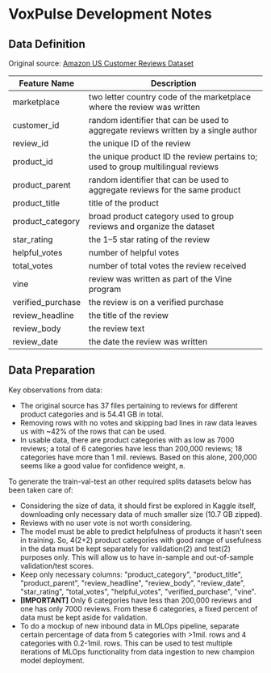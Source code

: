 # VoxPulse Development Notes

## Data Definition

Original source: [Amazon US Customer Reviews Dataset](https://www.kaggle.com/datasets/cynthiarempel/amazon-us-customer-reviews-dataset)

| Feature Name       | Description                                                                        |
|--------------------|------------------------------------------------------------------------------------|
| marketplace        | two letter country code of the marketplace where the review was written              |
| customer_id        | random identifier that can be used to aggregate reviews written by a single author |
| review_id          | the unique ID of the review                                                        |
| product_id         | the unique product ID the review pertains to; used to group multilingual reviews   |
| product_parent     | random identifier that can be used to aggregate reviews for the same product       |
| product_title      | title of the product                                                               |
| product_category   | broad product category used to group reviews and organize the dataset              |
| star_rating        | the 1–5 star rating of the review                                                  |
| helpful_votes      | number of helpful votes                                                            |
| total_votes        | number of total votes the review received                                          |
| vine               | review was written as part of the Vine program                                     |
| verified_purchase  | the review is on a verified purchase                                               |
| review_headline    | the title of the review                                                            |
| review_body        | the review text                                                                    |
| review_date        | the date the review was written                                                    |



## Data Preparation

Key observations from data:
- The original source has 37 files pertaining to reviews for different product categories and is 54.41 GB in total.
- Removing rows with no votes and skipping bad lines in raw data leaves us with ~42% of the rows that can be used.
- In usable data, there are product categories with as low as 7000 reviews; a total of 6 categories have less than 200,000 reviews; 18 categories have more than 1 mil. reviews. Based on this alone, 200,000 seems like a good value for confidence weight, `m`.

To generate the train-val-test an other required splits datasets below has been taken care of:
- Considering the size of data, it should first be explored in Kaggle itself, downloading only necessary data of much smaller size (10.7 GB zipped).
- Reviews with no user vote is not worth considering.
- The model must be able to predict helpfulness of products it hasn't seen in training. So, 4(2+2) product categories with good range of usefulness in the data must be kept separately for validation(2) and test(2) purposes only. This will allow us to have in-sample and out-of-sample validation/test scores.
- Keep only necessary columns: "product_category", "product_title", "product_parent", "review_headline", "review_body", "review_date", "star_rating", "total_votes", "helpful_votes", "verified_purchase", "vine".
- **[IMPORTANT]** Only 6 categories have less than 200,000 reviews and one has only 7000 reviews. From these 6 categories, a fixed percent of data must be kept aside for validation.
- To do a mockup of new inbound data in MLOps pipeline, separate certain percentage of data from 5 categories with >1mil. rows and 4 categories with 0.2-1mil. rows. This can be used to test multiple iterations of MLOps functionality from data ingestion to new champion model deployment.

